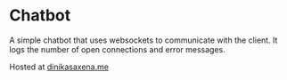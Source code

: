 # Chatbot

A simple chatbot that uses websockets to communicate with the client.
It logs the number of open connections and error messages.

Hosted at [dinikasaxena.me](https://www.dinikasaxena.me)
